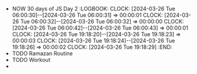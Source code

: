 - NOW 30 days of JS Day 2
  :LOGBOOK:
  CLOCK: [2024-03-26 Tue 06:00:30]--[2024-03-26 Tue 06:00:31] =>  00:00:01
  CLOCK: [2024-03-26 Tue 06:00:32]--[2024-03-26 Tue 06:00:32] =>  00:00:00
  CLOCK: [2024-03-26 Tue 06:00:42]--[2024-03-26 Tue 06:00:43] =>  00:00:01
  CLOCK: [2024-03-26 Tue 19:18:20]--[2024-03-26 Tue 19:18:23] =>  00:00:03
  CLOCK: [2024-03-26 Tue 19:18:24]--[2024-03-26 Tue 19:18:26] =>  00:00:02
  CLOCK: [2024-03-26 Tue 19:18:29]
  :END:
- TODO Ramazan Routine
- TODO Workout
-